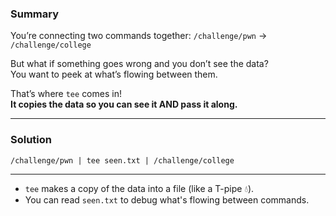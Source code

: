 ### Summary
You’re connecting two commands together:
 `/challenge/pwn` → `/challenge/college`

But what if something goes wrong and you don’t see the data?<br>
You want to peek at what’s flowing between them. <br>

That’s where `tee` comes in!<br>
**It copies the data so you can see it AND pass it along.**
__________
### Solution
`/challenge/pwn | tee seen.txt | /challenge/college`
__________
- `tee` makes a copy of the data into a file (like a T-pipe 💧).
- You can read `seen.txt` to debug what's flowing between commands.
